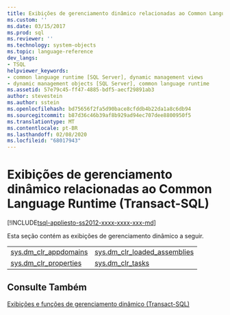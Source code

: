 ```yaml
---
title: Exibições de gerenciamento dinâmico relacionadas ao Common Language Runtime (Transact-SQL) | Microsoft Docs
ms.custom: ''
ms.date: 03/15/2017
ms.prod: sql
ms.reviewer: ''
ms.technology: system-objects
ms.topic: language-reference
dev_langs:
- TSQL
helpviewer_keywords:
- common language runtime [SQL Server], dynamic management views
- dynamic management objects [SQL Server], common language runtime
ms.assetid: 57e79c45-ff47-4885-bdf5-aecf29891ab3
author: stevestein
ms.author: sstein
ms.openlocfilehash: bd75656f2fa5d90bace8cfddb4b22da1a8c6db94
ms.sourcegitcommit: b87d36c46b39af8b929ad94ec707dee8800950f5
ms.translationtype: MT
ms.contentlocale: pt-BR
ms.lasthandoff: 02/08/2020
ms.locfileid: "68017943"
---
```

# <a name="common-language-runtime-related-dynamic-management-views-transact-sql"></a>Exibições de gerenciamento dinâmico relacionadas ao Common Language Runtime (Transact-SQL)
[!INCLUDE[tsql-appliesto-ss2012-xxxx-xxxx-xxx-md](../../includes/tsql-appliesto-ss2012-xxxx-xxxx-xxx-md.md)]

  Esta seção contém as exibições de gerenciamento dinâmico a seguir.  
  
|||  
|-|-|  
|[sys.dm_clr_appdomains](../../relational-databases/system-dynamic-management-views/sys-dm-clr-appdomains-transact-sql.md)|[sys.dm_clr_loaded_assemblies](../../relational-databases/system-dynamic-management-views/sys-dm-clr-loaded-assemblies-transact-sql.md)|  
|[sys.dm_clr_properties](../../relational-databases/system-dynamic-management-views/sys-dm-clr-properties-transact-sql.md)|[sys.dm_clr_tasks](../../relational-databases/system-dynamic-management-views/sys-dm-clr-tasks-transact-sql.md)|  
  
## <a name="see-also"></a>Consulte Também  
 [Exibições e funções de gerenciamento dinâmico &#40;Transact-SQL&#41;](~/relational-databases/system-dynamic-management-views/system-dynamic-management-views.md)  
  
  
